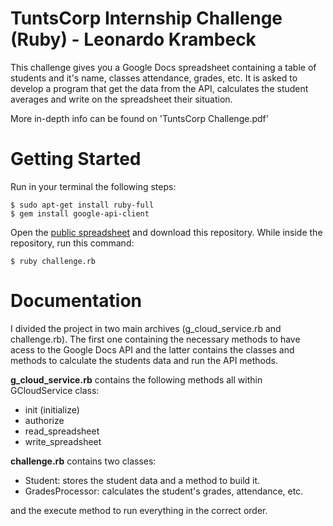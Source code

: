 # TuntsCorp Internship Challenge (Ruby) - Leonardo Krambeck

This challenge gives you a Google Docs spreadsheet containing a table of students and it's name, classes attendance, grades, etc. It is asked to develop a program that get the data from the API, calculates the student averages and write on the spreadsheet their situation.

More in-depth info can be found on 'TuntsCorp Challenge.pdf'

# Getting Started

Run in your terminal the following steps:

    $ sudo apt-get install ruby-full
    $ gem install google-api-client

Open the [public spreadsheet](https://docs.google.com/spreadsheets/d/1a2n_Ej9-xJUOfWTY-Z8sU_RP2v5EP03K71Yj-cdo4q8/edit#gid=0) and download this repository. While inside the repository, run this command:

    $ ruby challenge.rb

# Documentation

I divided the project in two main archives (g_cloud_service.rb and challenge.rb). The first one containing the necessary methods to have acess to the Google Docs API and the latter contains the classes and methods to calculate the students data and run the API methods.

**g_cloud_service.rb** contains the following methods all within GCloudService class:
- init (initialize)
- authorize
- read_spreadsheet
- write_spreadsheet

**challenge.rb** contains two classes:
- Student: stores the student data and a method to build it.
- GradesProcessor: calculates the student's grades, attendance, etc.

and the execute method to run everything in the correct order.



